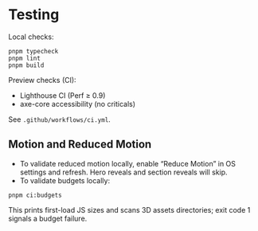 # Testing

Local checks:

```
pnpm typecheck
pnpm lint
pnpm build
```

Preview checks (CI):

- Lighthouse CI (Perf ≥ 0.9)
- axe-core accessibility (no criticals)

See `.github/workflows/ci.yml`.

## Motion and Reduced Motion

- To validate reduced motion locally, enable “Reduce Motion” in OS settings and refresh. Hero reveals and section reveals will skip.
- To validate budgets locally:

```
pnpm ci:budgets
```

This prints first-load JS sizes and scans 3D assets directories; exit code 1 signals a budget failure.
